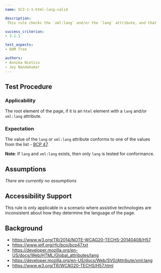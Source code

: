 ```yaml
---
name: SC3-1-1-html-lang-valid

description:
 This rule checks the `xml:lang` and/or the `lang` attribute, and that it conforms to [BCP 47](https://www.ietf.org/rfc/bcp/bcp47.txt).

success_criterion:
- 3.1.1

test_aspects:
- DOM Tree

authors:
- Annika Nietzio
- Jey Nandakumar
---
```


## Test Procedure

### Applicability

The root element of the page, if it is an `html` element with a `lang` and/or `xml:lang` attribute.

### Expectation

The value of the `lang` or `xml:lang` attribute conforms to one of the values from the list - [BCP 47](https://www.ietf.org/rfc/bcp/bcp47.txt).

**Note**: If `lang` and `xml:lang` exists, then only `lang` is tested for conformance.

## Assumptions

*There are currently no assumptions*

## Accessibility Support

This rule is only applicable in a scenario where assistive technologies are inconsistent about how they determine the language of the page.

## Background

- https://www.w3.org/TR/2014/NOTE-WCAG20-TECHS-20140408/H57
- https://www.ietf.org/rfc/bcp/bcp47.txt
- https://developer.mozilla.org/en-US/docs/Web/HTML/Global_attributes/lang
- https://developer.mozilla.org/en-US/docs/Web/SVG/Attribute/xml:lang
- https://www.w3.org/TR/WCAG20-TECHS/H57.html
